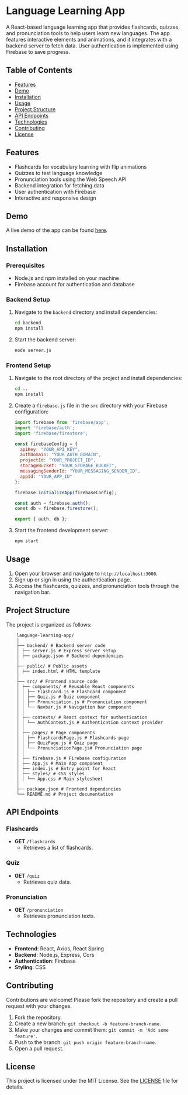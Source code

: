 # Language Learning App

A React-based language learning app that provides flashcards, quizzes, and pronunciation tools to help users learn new languages. The app features interactive elements and animations, and it integrates with a backend server to fetch data. User authentication is implemented using Firebase to save progress.

## Table of Contents

- [Features](#features)
- [Demo](#demo)
- [Installation](#installation)
- [Usage](#usage)
- [Project Structure](#project-structure)
- [API Endpoints](#api-endpoints)
- [Technologies](#technologies)
- [Contributing](#contributing)
- [License](#license)

## Features

- Flashcards for vocabulary learning with flip animations
- Quizzes to test language knowledge
- Pronunciation tools using the Web Speech API
- Backend integration for fetching data
- User authentication with Firebase
- Interactive and responsive design

## Demo

A live demo of the app can be found [here](#).

## Installation

### Prerequisites

- Node.js and npm installed on your machine
- Firebase account for authentication and database

### Backend Setup

1. Navigate to the `backend` directory and install dependencies:
    ```bash
    cd backend
    npm install
    ```

2. Start the backend server:
    ```bash
    node server.js
    ```

### Frontend Setup

1. Navigate to the root directory of the project and install dependencies:
    ```bash
    cd ..
    npm install
    ```

2. Create a `firebase.js` file in the `src` directory with your Firebase configuration:
    ```jsx
    import firebase from 'firebase/app';
    import 'firebase/auth';
    import 'firebase/firestore';

    const firebaseConfig = {
      apiKey: "YOUR_API_KEY",
      authDomain: "YOUR_AUTH_DOMAIN",
      projectId: "YOUR_PROJECT_ID",
      storageBucket: "YOUR_STORAGE_BUCKET",
      messagingSenderId: "YOUR_MESSAGING_SENDER_ID",
      appId: "YOUR_APP_ID"
    };

    firebase.initializeApp(firebaseConfig);

    const auth = firebase.auth();
    const db = firebase.firestore();

    export { auth, db };
    ```

3. Start the frontend development server:
    ```bash
    npm start
    ```

## Usage

1. Open your browser and navigate to `http://localhost:3000`.
2. Sign up or sign in using the authentication page.
3. Access the flashcards, quizzes, and pronunciation tools through the navigation bar.

## Project Structure

The project is organized as follows:
```
    language-learning-app/
    │
    ├── backend/ # Backend server code
    │ ├── server.js # Express server setup
    │ ├── package.json # Backend dependencies
    │
    ├── public/ # Public assets
    │ ├── index.html # HTML template
    │
    ├── src/ # Frontend source code
    │ ├── components/ # Reusable React components
    │ │ ├── Flashcard.js # Flashcard component
    │ │ ├── Quiz.js # Quiz component
    │ │ ├── Pronunciation.js # Pronunciation component
    │ │ └── Navbar.js # Navigation bar component
    │ │
    │ ├── contexts/ # React context for authentication
    │ │ └── AuthContext.js # Authentication context provider
    │ │
    │ ├── pages/ # Page components
    │ │ ├── FlashcardsPage.js # Flashcards page
    │ │ ├── QuizPage.js # Quiz page
    │ │ └── PronunciationPage.js# Pronunciation page
    │ │
    │ ├── firebase.js # Firebase configuration
    │ ├── App.js # Main App component
    │ ├── index.js # Entry point for React
    │ ├── styles/ # CSS styles
    │ │ └── App.css # Main stylesheet
    │
    ├── package.json # Frontend dependencies
    └── README.md # Project documentation
```    

## API Endpoints

### Flashcards

- **GET** `/flashcards`
  - Retrieves a list of flashcards.

### Quiz

- **GET** `/quiz`
  - Retrieves quiz data.

### Pronunciation

- **GET** `/pronunciation`
  - Retrieves pronunciation texts.

## Technologies

- **Frontend**: React, Axios, React Spring
- **Backend**: Node.js, Express, Cors
- **Authentication**: Firebase
- **Styling**: CSS

## Contributing

Contributions are welcome! Please fork the repository and create a pull request with your changes.

1. Fork the repository.
2. Create a new branch: `git checkout -b feature-branch-name`.
3. Make your changes and commit them: `git commit -m 'Add some feature'`.
4. Push to the branch: `git push origin feature-branch-name`.
5. Open a pull request.

## License

This project is licensed under the MIT License. See the [LICENSE](LICENSE) file for details.
